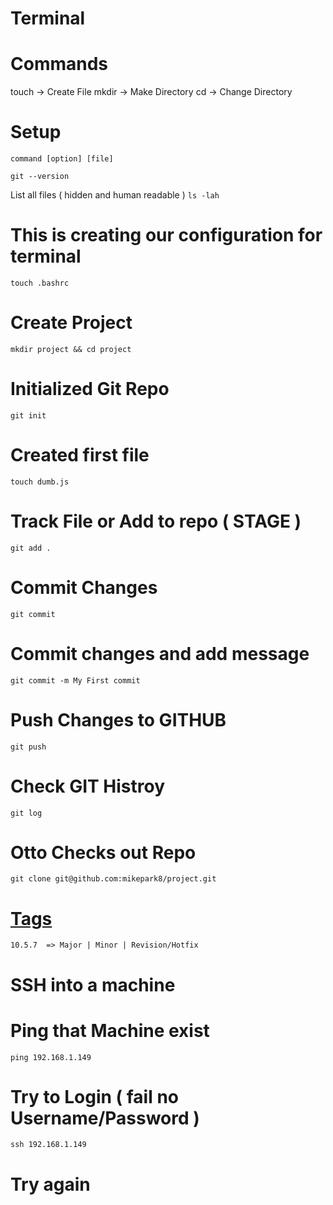 # Terminal


# Commands 
touch -> Create File
mkdir -> Make Directory
cd -> Change Directory

# Setup

`command [option] [file]`

`git --version`

List all files ( hidden and human readable )
`ls -lah`


# This is creating our configuration for terminal
`touch .bashrc`

# Create Project
`mkdir project && cd project`

# Initialized Git Repo
`git init`

# Created first file
`touch dumb.js`

# Track File or Add to repo ( STAGE )
`git add .`

# Commit Changes
`git commit`

# Commit changes and add message 
`git commit -m My First commit`

# Push Changes to GITHUB
`git push `

# Check GIT Histroy
`git log`

# Otto Checks out Repo
`git clone git@github.com:mikepark8/project.git`

# [Tags](https://en.wikipedia.org/wiki/Software_versioning)
`10.5.7  => Major | Minor | Revision/Hotfix `








# SSH into a machine

# Ping that Machine exist
`ping 192.168.1.149`

# Try to Login ( fail no Username/Password )
`ssh 192.168.1.149`

# Try again
